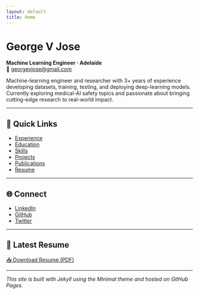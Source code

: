 ```yaml
---
layout: default
title: Home
---
```


# George V Jose

**Machine Learning Engineer · Adelaide**  
📧 [georgevjose@gmail.com](mailto:georgevjose@gmail.com)

Machine-learning engineer and researcher with 3+ years of experience developing datasets, training, testing, and deploying deep-learning models. Currently exploring medical-AI safety topics and passionate about bringing cutting-edge research to real-world impact.

---

## 🔗 Quick Links

- [Experience](/experience)
- [Education](/education) 
- [Skills](/skills)
- [Projects](/projects)
- [Publications](/publications)
- [Resume](/resume)

---

## 🌐 Connect

- [LinkedIn](https://linkedin.com/in/your-profile) <!-- Update with your actual LinkedIn -->
- [GitHub](https://github.com/georgevjose)
- [Twitter](https://twitter.com/your-handle) <!-- Update with your actual Twitter if you have one -->

---

## 📄 Latest Resume

[📥 Download Resume (PDF)](George%20Jose%20Resume%20July.pdf)

---

*This site is built with Jekyll using the Minimal theme and hosted on GitHub Pages.*
